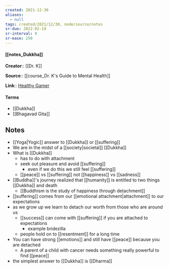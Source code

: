 ```yaml
---
created: 2021-12-30 
aliases:
  - null
tags: created/2021/12/30, node/source/notes
sr-due: 2022-02-19
sr-interval: 9
sr-ease: 250
---
```


#### [[notes_Dukkha]]
**Creator**:: [[Dr. K]]
 
**Source**:: [[course_Dr. K's Guide to Mental Health]]

**Link**:: [Healthy Gamer](https://coaching.healthygamer.gg/guide/lessons/dukkha)

#### Terms
- [[Dukkha]]
- [[Bhagavad Gita]]

## Notes
- [[Yoga|Yogic]] answer to [[Dukkha]] or [[suffering]]
- We are in the midst of a [[society|societal]] [[Dukkha]]
- What is [[Dukkha]]
	- has to do with attachment
	- seek out pleasure and avoid [[suffering]]
		- even if we do this we still feel [[suffering]]
	- [[peace]] vs [[suffering]] not [[happiness]] vs [[sadness]]
- [[Buddha]]'s journey realized that [[humanity]] is entitled to two things [[Dukkha]] and death
	- [[Buddhism is the study of happiness through detachment]]
- [[suffering]] comes from our [[emotional attachment|attachment]] to our expectations
- as we grow up we learn to detach our worth from those who are around us
	- [[success]] can come with [[suffering]] if you are attached to expectations
		- example bridezilla
	- people hold on to [[resentment]] for a long time
- You can have strong [[emotions]] and still have [[peace]] because you are detached	
	- A parent of a child with cancer needs something really powerful to find [[peace]]
- the simplest answer to [[Dukkha]] is [[Dharma]]